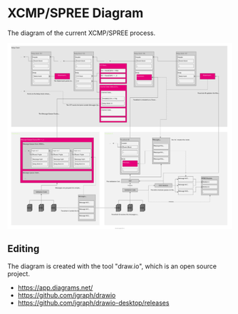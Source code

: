 # XCMP/SPREE Diagram

The diagram of the current XCMP/SPREE process.

![XCMP/SPREE Diagram](./xcmp_spree_diagram.svg)

## Editing

The diagram is created with the tool "draw.io", which is an open source project.

* https://app.diagrams.net/
* https://github.com/jgraph/drawio
* https://github.com/jgraph/drawio-desktop/releases

